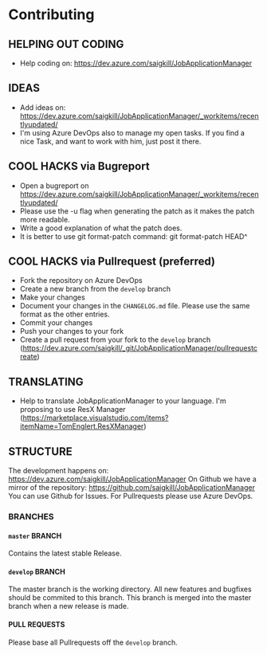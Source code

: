 ﻿# Contributing

## HELPING OUT CODING

* Help coding on: https://dev.azure.com/saigkill/JobApplicationManager

## IDEAS

* Add ideas on: https://dev.azure.com/saigkill/JobApplicationManager/_workitems/recentlyupdated/
* I'm using Azure DevOps also to manage my open tasks. If you find a nice Task, and want to work with him, just post it there.

## COOL HACKS via Bugreport

* Open a bugreport on https://dev.azure.com/saigkill/JobApplicationManager/_workitems/recentlyupdated/
* Please use the -u flag when generating the patch as it makes the patch more readable.
* Write a good explanation of what the patch does.
* It is better to use git format-patch command: git format-patch HEAD^

## COOL HACKS via Pullrequest (preferred)

* Fork the repository on Azure DevOps
* Create a new branch from the `develop` branch
* Make your changes
* Document your changes in the `CHANGELOG.md` file. Please use the same format as the other entries.
* Commit your changes
* Push your changes to your fork
* Create a pull request from your fork to the `develop` branch (https://dev.azure.com/saigkill/_git/JobApplicationManager/pullrequestcreate)

## TRANSLATING

* Help to translate JobApplicationManager to your language. I'm proposing to use ResX Manager (https://marketplace.visualstudio.com/items?itemName=TomEnglert.ResXManager)

## STRUCTURE

The development happens on: https://dev.azure.com/saigkill/JobApplicationManager
On Github we have a mirror of the repository: https://github.com/saigkill/JobApplicationManager
You can use Github for Issues. For Pullrequests please use Azure DevOps.

### BRANCHES

#### `master` BRANCH

Contains the latest stable Release.

#### `develop` BRANCH

The master branch is the working directory. All new features and bugfixes should be commited to this branch. This branch is merged into the master branch when a new release is made.

#### PULL REQUESTS

Please base all Pullrequests off the `develop` branch.